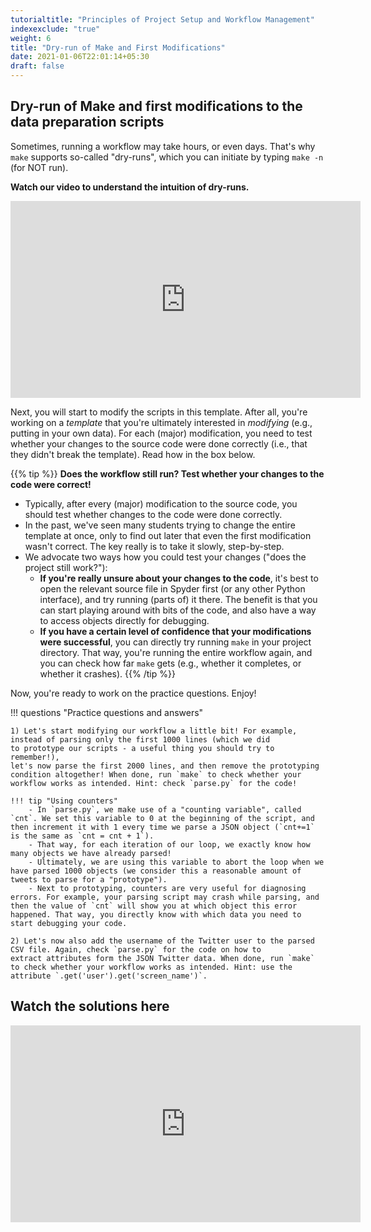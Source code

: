 ```yaml
---
tutorialtitle: "Principles of Project Setup and Workflow Management"
indexexclude: "true"
weight: 6
title: "Dry-run of Make and First Modifications"
date: 2021-01-06T22:01:14+05:30
draft: false
---
```


## Dry-run of Make and first modifications to the data preparation scripts

Sometimes, running a workflow may take hours, or even days. That's why `make`
supports so-called "dry-runs", which you can initiate by typing `make -n` (for NOT run).

**Watch
our video to understand the intuition of dry-runs.**

<iframe width="560" height="315" src="https://www.youtube.com/embed/h7f9bHnOLm0" frameborder="0" allow="accelerometer; autoplay; encrypted-media; gyroscope; picture-in-picture" allowfullscreen></iframe>

Next, you will start to modify the scripts in this template. After all, you're working on a *template* that you're ultimately interested in *modifying* (e.g., putting in your own data). For each (major) modification, you need to test whether your changes to the source code were done correctly (i.e., that they didn't break the template). Read how in the box below.

{{% tip %}}
**Does the workflow still run? Test whether your changes to the code were correct!**

- Typically, after every (major) modification to the source code, you should test whether changes to the code were done correctly.
- In the past, we've seen many students trying to change the entire template at once, only to find out later that even the first modification wasn't correct. The key really is to take it slowly, step-by-step.
- We advocate two ways how you could test your changes ("does the project still work?"):
    - **If you're really unsure about your changes to the code**, it's best to open the relevant source file in Spyder first (or any other Python interface), and try running (parts of) it there. The benefit is that you can start playing around with bits of the code, and also have a way to access objects directly for debugging.
    - **If you have a certain level of confidence that your modifications were successful**, you can directly try running `make` in your project directory. That way, you're running the entire workflow again, and you can check how far `make` gets (e.g., whether it completes, or whether it crashes).
{{% /tip %}}

Now, you're ready to work on the practice questions. Enjoy!

!!! questions "Practice questions and answers"

    1) Let's start modifying our workflow a little bit! For example,
    instead of parsing only the first 1000 lines (which we did
    to prototype our scripts - a useful thing you should try to remember!),
    let's now parse the first 2000 lines, and then remove the prototyping
    condition altogether! When done, run `make` to check whether your workflow works as intended. Hint: check `parse.py` for the code!

    !!! tip "Using counters"
        - In `parse.py`, we make use of a "counting variable", called `cnt`. We set this variable to 0 at the beginning of the script, and then increment it with 1 every time we parse a JSON object (`cnt+=1` is the same as `cnt = cnt + 1`).
        - That way, for each iteration of our loop, we exactly know how many objects we have already parsed!
        - Ultimately, we are using this variable to abort the loop when we have parsed 1000 objects (we consider this a reasonable amount of tweets to parse for a "prototype").
        - Next to prototyping, counters are very useful for diagnosing errors. For example, your parsing script may crash while parsing, and then the value of `cnt` will show you at which object this error happened. That way, you directly know with which data you need to start debugging your code.

    2) Let's now also add the username of the Twitter user to the parsed
    CSV file. Again, check `parse.py` for the code on how to
    extract attributes form the JSON Twitter data. When done, run `make` to check whether your workflow works as intended. Hint: use the
    attribute `.get('user').get('screen_name')`.

## Watch the solutions here

<iframe width="560" height="315" src="https://www.youtube.com/embed/EgiLBt1njo4" frameborder="0" allow="accelerometer; autoplay; encrypted-media; gyroscope; picture-in-picture" allowfullscreen></iframe>
